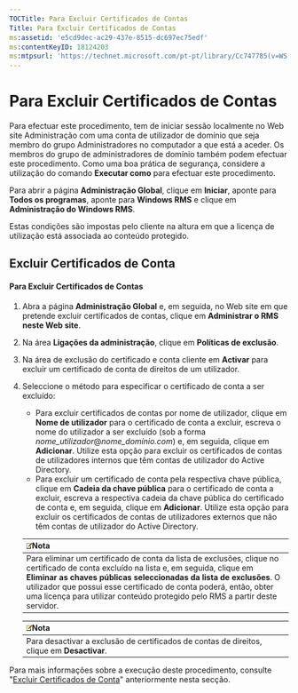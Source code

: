 ```yaml
---
TOCTitle: Para Excluir Certificados de Contas
Title: Para Excluir Certificados de Contas
ms:assetid: 'e5cd9dec-ac29-437e-8515-dc697ec75edf'
ms:contentKeyID: 18124203
ms:mtpsurl: 'https://technet.microsoft.com/pt-pt/library/Cc747785(v=WS.10)'
---
```


Para Excluir Certificados de Contas
===================================

Para efectuar este procedimento, tem de iniciar sessão localmente no Web site Administração com uma conta de utilizador de domínio que seja membro do grupo Administradores no computador a que está a aceder. Os membros do grupo de administradores de domínio também podem efectuar este procedimento. Como uma boa prática de segurança, considere a utilização do comando **Executar como** para efectuar este procedimento.

Para abrir a página **Administração Global**, clique em **Iniciar**, aponte para **Todos os programas**, aponte para **Windows RMS** e clique em **Administração do Windows RMS**.

Estas condições são impostas pelo cliente na altura em que a licença de utilização está associada ao conteúdo protegido.

Excluir Certificados de Conta
-----------------------------

#### Para Excluir Certificados de Contas

1.  Abra a página **Administração Global** e, em seguida, no Web site em que pretende excluir certificados de contas, clique em **Administrar o RMS neste Web site**.

2.  Na área **Ligações da administração**, clique em **Políticas de exclusão**.

3.  Na área de exclusão do certificado e conta cliente em **Activar** para excluir um certificado de conta de direitos de um utilizador.

4.  Seleccione o método para especificar o certificado de conta a ser excluído:

    -   Para excluir certificados de contas por nome de utilizador, clique em **Nome de utilizador** para o certificado de conta a excluir, escreva o nome do utilizador a ser excluído (sob a forma *nome\_utilizador*@*nome\_domínio.com*) e, em seguida, clique em **Adicionar**. Utilize esta opção para excluir os certificados de contas de utilizadores internos que têm contas de utilizador do Active Directory.
    -   Para excluir um certificado de conta pela respectiva chave pública, clique em **Cadeia da chave pública** para o certificado de conta a excluir, escreva a respectiva cadeia da chave pública do certificado de conta e, em seguida, clique em **Adicionar**. Utilize esta opção para excluir os certificados de contas de utilizadores externos que não têm contas de utilizador do Active Directory.

    | ![](images/Cc747785.note(WS.10).gif)Nota                                                                                                                                                                                                                                                                                             |
    |-------------------------------------------------------------------------------------------------------------------------------------------------------------------------------------------------------------------------------------------------------------------------------------------------------------------------------------------------------------------|
    | Para eliminar um certificado de conta da lista de exclusões, clique no certificado de conta excluído na lista e, em seguida, clique em **Eliminar as chaves públicas seleccionadas da lista de exclusões**. O utilizador que possui esse certificado de conta poderá, então, obter uma licença para utilizar conteúdo protegido pelo RMS a partir deste servidor. |

    | ![](images/Cc747785.note(WS.10).gif)Nota                       |
    |---------------------------------------------------------------------------------------------|
    | Para desactivar a exclusão de certificados de contas de direitos, clique em **Desactivar**. |

Para mais informações sobre a execução deste procedimento, consulte "[Excluir Certificados de Conta](https://technet.microsoft.com/cba5e901-942c-4d06-9865-e6c4648c95e6)" anteriormente nesta secção.
